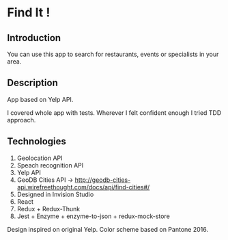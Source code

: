 # Find It !
## Introduction

You can use this app to search for restaurants, events or specialists in your area.

## Description

App based on Yelp API.

I covered whole app with tests. Wherever I felt confident enough I tried TDD approach.

## Technologies
1. Geolocation API
2. Speach recognition API
3. Yelp API
4. GeoDB Cities API -> http://geodb-cities-api.wirefreethought.com/docs/api/find-cities#/
5. Designed in Invision Studio
6. React
7. Redux + Redux-Thunk
8. Jest + Enzyme + enzyme-to-json + redux-mock-store

Design inspired on original Yelp.
Color scheme based on Pantone 2016. 
